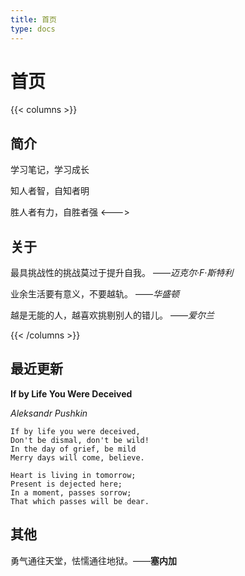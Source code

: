 ```yaml
---
title: 首页
type: docs
---
```


# 首页

{{< columns >}}
## 简介

学习笔记，学习成长

知人者智，自知者明

胜人者有力，自胜者强
<--->

## 关于

最具挑战性的挑战莫过于提升自我。 ——_迈克尔·F·斯特利_

业余生活要有意义，不要越轨。 ——_华盛顿_

越是无能的人，越喜欢挑剔别人的错儿。 ——_爱尔兰_

{{< /columns >}}


## 最近更新

**If by Life You Were Deceived**

_Aleksandr Pushkin_

    If by life you were deceived,
    Don't be dismal, don't be wild!
    In the day of grief, be mild
    Merry days will come, believe.

    Heart is living in tomorrow;
    Present is dejected here;
    In a moment, passes sorrow;
    That which passes will be dear.


## 其他

勇气通往天堂，怯懦通往地狱。——**塞内加**
